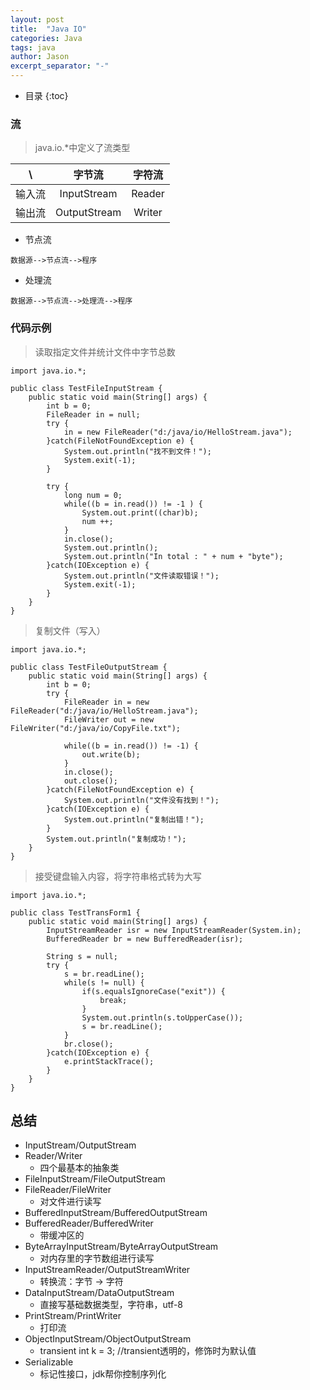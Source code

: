```yaml
---
layout: post
title:  "Java IO"
categories: Java
tags: java
author: Jason
excerpt_separator: "-"
---
```


* 目录
{:toc}

### 流

> java.io.*中定义了流类型

\ | 字节流 | 字符流
:---:|:---:   |:---: 
输入流 | InputStream | Reader
输出流 | OutputStream | Writer

- 节点流
```
数据源-->节点流-->程序
```
- 处理流

```
数据源-->节点流-->处理流-->程序
```
### 代码示例

> 读取指定文件并统计文件中字节总数

```
import java.io.*;

public class TestFileInputStream {
    public static void main(String[] args) {
        int b = 0;
        FileReader in = null;
        try {
            in = new FileReader("d:/java/io/HelloStream.java");
        }catch(FileNotFoundException e) {
            System.out.println("找不到文件！");
            System.exit(-1);
        }
        
        try {
            long num = 0;
            while((b = in.read()) != -1 ) {
                System.out.print((char)b);
                num ++;
            }
            in.close();
            System.out.println();
            System.out.println("In total : " + num + "byte");
        }catch(IOException e) {
            System.out.println("文件读取错误！");
            System.exit(-1);
        }
    }
}
```

> 复制文件（写入）

```
import java.io.*;

public class TestFileOutputStream {
    public static void main(String[] args) {
        int b = 0;
        try {
            FileReader in = new FileReader("d:/java/io/HelloStream.java");
            FileWriter out = new FileWriter("d:/java/io/CopyFile.txt");
            
            while((b = in.read()) != -1) {
                out.write(b);
            }
            in.close();
            out.close();
        }catch(FileNotFoundException e) {
            System.out.println("文件没有找到！");
        }catch(IOException e) {
            System.out.println("复制出错！");
        }
        System.out.println("复制成功！");
    }
}
```

> 接受键盘输入内容，将字符串格式转为大写

```
import java.io.*;

public class TestTransForm1 {
    public static void main(String[] args) {
        InputStreamReader isr = new InputStreamReader(System.in);
        BufferedReader br = new BufferedReader(isr);
        
        String s = null;
        try {
            s = br.readLine();
            while(s != null) {
                if(s.equalsIgnoreCase("exit")) {
                    break;
                }
                System.out.println(s.toUpperCase());
                s = br.readLine();
            }
            br.close();
        }catch(IOException e) {
            e.printStackTrace();
        }
    }
}
```

## 总结

- InputStream/OutputStream
- Reader/Writer
  - 四个最基本的抽象类
- FileInputStream/FileOutputStream
- FileReader/FileWriter
  - 对文件进行读写
- BufferedInputStream/BufferedOutputStream
- BufferedReader/BufferedWriter
  - 带缓冲区的
- ByteArrayInputStream/ByteArrayOutputStream
  - 对内存里的字节数组进行读写
- InputStreamReader/OutputStreamWriter
  - 转换流：字节 -> 字符
- DataInputStream/DataOutputStream
  - 直接写基础数据类型，字符串，utf-8
- PrintStream/PrintWriter
  - 打印流
- ObjectInputStream/ObjectOutputStream
  - transient int k = 3; //transient透明的，修饰时为默认值 
- Serializable 
  - 标记性接口，jdk帮你控制序列化 
